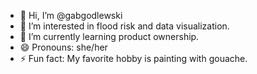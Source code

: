 - 👋 Hi, I’m @gabgodlewski
- 👀 I’m interested in flood risk and data visualization.
- 🌱 I’m currently learning product ownership.
- 😄 Pronouns: she/her
- ⚡ Fun fact: My favorite hobby is painting with gouache. 

<!---
gabgodlewski/gabgodlewski is a ✨ special ✨ repository because its `README.md` (this file) appears on your GitHub profile.
You can click the Preview link to take a look at your changes.
--->
